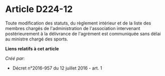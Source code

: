 # Article D224-12

Toute modification des statuts, du règlement intérieur et de la liste des membres chargés de l'administration de
l'association intervenant postérieurement à la délivrance de l'agrément est communiquée sans délai au ministre chargé des
sports.

**Liens relatifs à cet article**

_Créé par_:

  - Décret n°2016-957 du 12 juillet 2016 - art. 1
